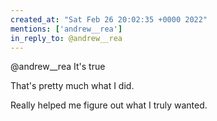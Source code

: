```yaml
---
created_at: "Sat Feb 26 20:02:35 +0000 2022"
mentions: ['andrew__rea']
in_reply_to: @andrew__rea
---
```


@andrew__rea It's true

That's pretty much what I did. 

Really helped me figure out what I truly wanted.